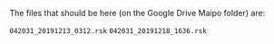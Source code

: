 The files that should be here (on the Google Drive Maipo folder) are:

`042031_20191213_0312.rsk`
`042031_20191218_1636.rsk`